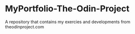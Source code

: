 # MyPortfolio-The-Odin-Project
A repository that contains my exercies and developments from theodinproject.com
